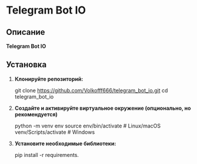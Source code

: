 # Telegram Bot IO

## Описание

**Telegram Bot IO** 

## Установка

1. **Клонируйте репозиторий:**

   git clone https://github.com/Volkofff666/telegram_bot_io.git
   cd telegram_bot_io

2. **Создайте и активируйте виртуальное окружение (опционально, но рекомендуется)**

    python -m venv env
    source env/bin/activate  # Linux/macOS
    venv/Scripts/activate  # Windows

3. **Установите необходимые библиотеки:**

    pip install -r requirements.
